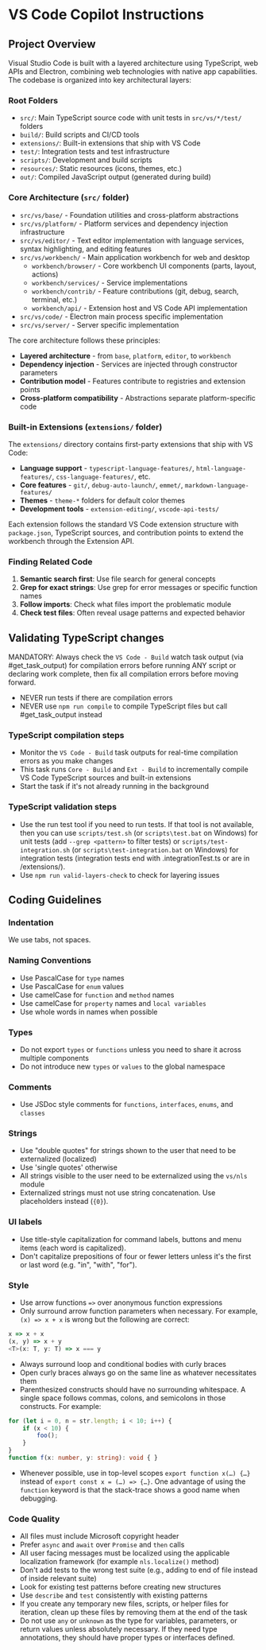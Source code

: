 # VS Code Copilot Instructions

## Project Overview

Visual Studio Code is built with a layered architecture using TypeScript, web APIs and Electron, combining web technologies with native app capabilities. The codebase is organized into key architectural layers:

### Root Folders
- `src/`: Main TypeScript source code with unit tests in `src/vs/*/test/` folders
- `build/`: Build scripts and CI/CD tools
- `extensions/`: Built-in extensions that ship with VS Code
- `test/`: Integration tests and test infrastructure
- `scripts/`: Development and build scripts
- `resources/`: Static resources (icons, themes, etc.)
- `out/`: Compiled JavaScript output (generated during build)

### Core Architecture (`src/` folder)
- `src/vs/base/` - Foundation utilities and cross-platform abstractions
- `src/vs/platform/` - Platform services and dependency injection infrastructure
- `src/vs/editor/` - Text editor implementation with language services, syntax highlighting, and editing features
- `src/vs/workbench/` - Main application workbench for web and desktop
  - `workbench/browser/` - Core workbench UI components (parts, layout, actions)
  - `workbench/services/` - Service implementations
  - `workbench/contrib/` - Feature contributions (git, debug, search, terminal, etc.)
  - `workbench/api/` - Extension host and VS Code API implementation
- `src/vs/code/` - Electron main process specific implementation
- `src/vs/server/` - Server specific implementation

The core architecture follows these principles:
- **Layered architecture** - from `base`, `platform`, `editor`, to `workbench`
- **Dependency injection** - Services are injected through constructor parameters
- **Contribution model** - Features contribute to registries and extension points
- **Cross-platform compatibility** - Abstractions separate platform-specific code

### Built-in Extensions (`extensions/` folder)
The `extensions/` directory contains first-party extensions that ship with VS Code:
- **Language support** - `typescript-language-features/`, `html-language-features/`, `css-language-features/`, etc.
- **Core features** - `git/`, `debug-auto-launch/`, `emmet/`, `markdown-language-features/`
- **Themes** - `theme-*` folders for default color themes
- **Development tools** - `extension-editing/`, `vscode-api-tests/`

Each extension follows the standard VS Code extension structure with `package.json`, TypeScript sources, and contribution points to extend the workbench through the Extension API.

### Finding Related Code
1. **Semantic search first**: Use file search for general concepts
2. **Grep for exact strings**: Use grep for error messages or specific function names
3. **Follow imports**: Check what files import the problematic module
4. **Check test files**: Often reveal usage patterns and expected behavior

## Validating TypeScript changes

MANDATORY: Always check the `VS Code - Build` watch task output (via #get_task_output) for compilation errors before running ANY script or declaring work complete, then fix all compilation errors before moving forward.

- NEVER run tests if there are compilation errors
- NEVER use `npm run compile` to compile TypeScript files but call #get_task_output instead

### TypeScript compilation steps
- Monitor the `VS Code - Build` task outputs for real-time compilation errors as you make changes
- This task runs `Core - Build` and `Ext - Build` to incrementally compile VS Code TypeScript sources and built-in extensions
- Start the task if it's not already running in the background

### TypeScript validation steps
- Use the run test tool if you need to run tests. If that tool is not available, then you can use `scripts/test.sh` (or `scripts\test.bat` on Windows) for unit tests (add `--grep <pattern>` to filter tests) or `scripts/test-integration.sh` (or `scripts\test-integration.bat` on Windows) for integration tests (integration tests end with .integrationTest.ts or are in /extensions/).
- Use `npm run valid-layers-check` to check for layering issues

## Coding Guidelines

### Indentation

We use tabs, not spaces.

### Naming Conventions

- Use PascalCase for `type` names
- Use PascalCase for `enum` values
- Use camelCase for `function` and `method` names
- Use camelCase for `property` names and `local variables`
- Use whole words in names when possible

### Types

- Do not export `types` or `functions` unless you need to share it across multiple components
- Do not introduce new `types` or `values` to the global namespace

### Comments

- Use JSDoc style comments for `functions`, `interfaces`, `enums`, and `classes`

### Strings

- Use "double quotes" for strings shown to the user that need to be externalized (localized)
- Use 'single quotes' otherwise
- All strings visible to the user need to be externalized using the `vs/nls` module
- Externalized strings must not use string concatenation. Use placeholders instead (`{0}`).

### UI labels
- Use title-style capitalization for command labels, buttons and menu items (each word is capitalized).
- Don't capitalize prepositions of four or fewer letters unless it's the first or last word (e.g. "in", "with", "for").

### Style

- Use arrow functions `=>` over anonymous function expressions
- Only surround arrow function parameters when necessary. For example, `(x) => x + x` is wrong but the following are correct:

```typescript
x => x + x
(x, y) => x + y
<T>(x: T, y: T) => x === y
```

- Always surround loop and conditional bodies with curly braces
- Open curly braces always go on the same line as whatever necessitates them
- Parenthesized constructs should have no surrounding whitespace. A single space follows commas, colons, and semicolons in those constructs. For example:

```typescript
for (let i = 0, n = str.length; i < 10; i++) {
    if (x < 10) {
        foo();
    }
}
function f(x: number, y: string): void { }
```

- Whenever possible, use in top-level scopes `export function x(…) {…}` instead of `export const x = (…) => {…}`. One advantage of using the `function` keyword is that the stack-trace shows a good name when debugging.

### Code Quality

- All files must include Microsoft copyright header
- Prefer `async` and `await` over `Promise` and `then` calls
- All user facing messages must be localized using the applicable localization framework (for example `nls.localize()` method)
- Don't add tests to the wrong test suite (e.g., adding to end of file instead of inside relevant suite)
- Look for existing test patterns before creating new structures
- Use `describe` and `test` consistently with existing patterns
- If you create any temporary new files, scripts, or helper files for iteration, clean up these files by removing them at the end of the task
- Do not use `any` or `unknown` as the type for variables, parameters, or return values unless absolutely necessary. If they need type annotations, they should have proper types or interfaces defined.
